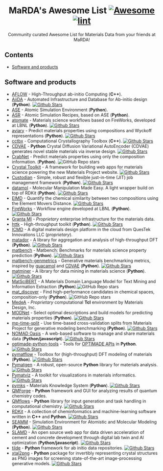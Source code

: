 <div align="center">

<!-- title -->

<!--lint ignore no-dead-urls-->

# MaRDA's Awesome List [![Awesome](https://awesome.re/badge.svg)](https://awesome.re) [![lint](https://github.com/marda-alliance/awesome_list/actions/workflows/lint.yaml/badge.svg)](https://github.com/marda-alliance/awesome-list/actions/workflows/lint.yaml)

<!-- subtitle -->

<!-- description -->

Community curated Awesome List for Materials Data from your friends at MaRDA!

</div>

<!-- TOC -->


## Contents

- [Software and products](#software-and-products)

## Software and products

- [AFLOW](http://materials.duke.edu/AFLOW) - High-Throughput ab-initio Computing (**C++**).
- [AiiDA](http://aiida.net) - Automated Infrastructure and Database for Ab-initio design (**Python**). [![Github Stars](https://img.shields.io/github/stars/aiidateam/aiida-core?style=social)](https://github.com/aiidateam/aiida-core)
- [ASE](https://wiki.fysik.dtu.dk/ase) - Atomic Simulation Environment (**Python**).
- [ASR](https://gitlab.com/dtorel/asr) - Atomic Simulation Recipes, based on ASE (**Python**).
- [atomate](https://hackingmaterials.github.io/atomate) - Materials science workflows based on FireWorks, developed at LBNL (**Python**). [![Github Stars](https://img.shields.io/github/stars/hackingmaterials/atomate?style=social)](https://github.com/hackingmaterials/atomate)
- [aviary](https://github.com/CompRhys/aviary) - Predict materials properties using compositions and Wyckoff representations (**Python**). [![Github Stars](https://img.shields.io/github/stars/CompRhys/aviary?style=social)](https://github.com/CompRhys/aviary)
- [cctbx](https://cctbx.github.io) - Computational Crystallography Toolbox (**C++**). [![Github Stars](https://img.shields.io/github/stars/cctbx/cctbx_project?style=social)](https://github.com/cctbx/cctbx_project)
- [CDVAE](https://github.com/txie-93/cdvae) - **Python** Crystal Diffusion Variational AutoEncoder (CDVAE) generates novel stable materials via inverse design. [![Github Stars](https://img.shields.io/github/stars/txie-93/cdvae?style=social)](https://github.com/txie-93/cdvae)
- [CrabNet](https://github.com/anthony-wang/CrabNet) - Predict materials properties using only the composition information. (**Python**). ![GitHub Repo stars](https://img.shields.io/github/stars/anthony-wang/CrabNet?style=social)
- [Crystal Toolkit](https://docs.crystaltoolkit.org) - A framework for building web apps for materials science powering the new Materials Project website. [![Github Stars](https://img.shields.io/github/stars/materialsproject/crystaltoolkit?style=social)](https://github.com/materialsproject/crystaltoolkit)
- [Custodian](https://github.com/materialsproject/custodian) - Simple, robust and flexible just-in-time (JIT) job management framework (**Python**).  [![Github Stars](https://img.shields.io/github/stars/materialsproject/custodian?style=social)](https://github.com/materialsproject/custodian)
- [datamol](https://github.com/datamol-org/datamol) - Molecular Manipulation Made Easy. A light wrapper build on top of RDKit (**Python**). [![Github Stars](https://img.shields.io/github/stars/datamol-org/datamol?style=social)](https://github.com/datamol-org/datamol)
- [ElMD](https://github.com/lrcfmd/ElMD) - Quantify the chemical similarity between two compositions using the Element Movers Distance. [![Github Stars](https://img.shields.io/github/stars/lrcfmd/ElMD?style=social)](https://github.com/lrcfmd/ElMD/)
- [FireWorks](https://materialsproject.github.io/fireworks) - Workflow engine developed at LBNL (**Python**). [![Github Stars](https://img.shields.io/github/stars/materialsproject/fireworks?style=social)](https://github.com/materialsproject/fireworks)
- [Granta MI](https://www.grantadesign.com/products/mi) - _Proprietary_ enterprise infrastructure for the materials data.
- [httk](https://httk.openmaterialsdb.se) - High-throughput toolkit (**Python**). [![Github Stars](https://img.shields.io/github/stars/rartino/httk?style=social)](https://github.com/rartino/httk)
- [ICMD](https://www.questek.com/software) - A digital materials design platform in the cloud from QuesTek Innovations LLC (_proprietary_).
- [matador](https://github.com/ml-evs/matador) - A library for aggregation and analysis of high-throughput DFT (**Python**). [![Github Stars](https://img.shields.io/github/stars/ml-evs/matador?style=social)](https://github.com/ml-evs/matador)
- [matbench](https://github.com/materialsproject/matbench) - Matbench: Benchmarks for materials science property prediction (**Python**). [![Github Stars](https://img.shields.io/github/stars/materialsproject/matbench?style=social)](https://github.com/materialsproject/matbench)
- [matbench-genmetrics](https://github.com/sparks-baird/matbench-genmetrics) - Generative materials benchmarking metrics, inspired by [guacamol](https://www.benevolent.com/guacamol) and [CDVAE](https://github.com/txie-93/cdvae) (**Python**). [![Github Stars](https://img.shields.io/github/stars/sparks-baird/matbench-genmetrics?style=social)](https://github.com/sparks-baird/matbench-genmetrics)
- [matminer](https://github.com/hackingmaterials/matminer) - A library for data mining in materials science (**Python**). [![Github Stars](https://img.shields.io/github/stars/hackingmaterials/matminer?style=social)](https://github.com/hackingmaterials/matminer)
- [MatSciBERT](https://huggingface.co/m3rg-iitd/matscibert) - A Materials Domain Language Model for Text Mining and Information Extraction (**Python**).![GitHub Repo stars](https://img.shields.io/github/stars/M3RG-IITD/MatSciBERT?style=social)
- [mat_discover](https://sparks-baird.github.io/mat_discover/) - Find high-performance candidates in chemical spaces, composition-only (**Python**). ![GitHub Repo stars](https://img.shields.io/github/stars/sparks-baird/mat_discover?style=social)
- [MedeA](https://www.materialsdesign.com/medea-software) - _Proprietary_ computational **Tcl** environment by Materials Design, Inc.
- [MODNet](https://github.com/ppdebreuck/modnet) - Select optimal descriptions and build models for predicting materials properties (**Python**). [![Github Stars](https://img.shields.io/github/stars/ppdebreuck/modnet?style=social)](https://github.com/ppdebreuck/modnet)
- [mp-time-split](https://github.com/sparks-baird/mp-time-split) - Use time-based cross-validation splits from Materials Project for generative modeling benchmarking (**Python**). [![Github Stars](https://img.shields.io/github/stars/sparks-baird/mp-time-split?style=social)](https://github.com/sparks-baird/mp-time-split)
- [NOMAD Oasis](https://nomad-lab.eu/nomad-lab/nomad-oasis.html) - A web-based software to manage and share materials data (**Python/javascript**). [![Github Stars](https://img.shields.io/github/stars/nomad-coe/nomad?style=social)](https://github.com/nomad-coe/nomad)
- [optimade-python-tools](https://github.com/Materials-Consortia/optimade-python-tools) - Tools for [OPTIMADE APIs](https://www.optimade.org) in **Python**. [![Github Stars](https://img.shields.io/github/stars/Materials-Consortia/optimade-python-tools?style=social)](https://github.com/Materials-Consortia/optimade-python-tools)
- [pymatflow](https://github.com/DeqiTang/pymatflow) - Toolbox for (high-throughput) DFT modeling of materials (**Python**). [![Github Stars](https://img.shields.io/github/stars/deqitang/pymatflow?style=social)](https://github.com/deqitang/pymatflow)
- [Pymatgen](https://pymatgen.org) - A robust, open-source **Python** library for materials analysis. [![Github Stars](https://img.shields.io/github/stars/materialsproject/pymatgen?style=social)](https://github.com/materialsproject/pymatgen)
- [Pymatviz](https://github.com/janosh/pymatviz) - A toolkit for visualizations in materials informatics. [![Github Stars](https://img.shields.io/github/stars/janosh/pymatviz?style=social)](https://github.com/janosh/pymatviz)
- [pymks](https://pymks.org) - Materials Knowledge System (**Python**). [![Github Stars](https://img.shields.io/github/stars/materialsinnovation/pymks?style=social)](https://github.com/materialsinnovation/pymks)
- [QMForge](https://sourceforge.net/projects/qmforge/) - **Python** framework and GUI for analyzing results of quantum chemistry codes.
- [QMflows](https://github.com/SCM-NV/qmflows) - **Python** library for input generation and task handling in computational chemistry. [![Github Stars](https://img.shields.io/github/stars/SCM-NV/qmflows?style=social)](https://github.com/SCM-NV/qmflows)
- [RDKit](https://github.com/rdkit/rdkit) - A collection of cheminformatics and machine-learning software written in **C++** and **Python**. [![Github Stars](https://img.shields.io/github/stars/rdkit/rdkit?style=social)](https://github.com/rdkit/rdkit)
- [SEAMM](https://molssi-seamm.github.io/) - Simulation Environment for Atomistic and Molecular Modeling (**Python**). [![Github Stars](https://img.shields.io/github/stars/molssi-seamm/seamm?style=social)](https://github.com/molssi-seamm/seamm)
- [SLAMD](https://github.com/BAMresearch/WEBSLAMD) - An open source web app for data driven acceleration of cement and concrete development through digital lab twin and AI optimization (**Python/javascript**). [![Github Stars](https://img.shields.io/github/stars/BAMresearch/WEBSLAMD?style=social)](https://github.com/BAMresearch/WEBSLAMD)
- [tilde](https://github.com/tilde-lab/tilde) - **Python** framework for ab initio data repositories. [![Github Stars](https://img.shields.io/github/stars/tilde-lab/tilde?style=social)](https://github.com/tilde-lab/tilde)
- [xtal2png](https://github.com/sparks-baird/xtal2png) - **Python** package for invertibly representing crystal structures as PNG images for screening state-of-the-art image-processing generative models. [![Github Stars](https://img.shields.io/github/stars/sparks-baird/xtal2png?style=social)](https://github.com/sparks-baird/xtal2png)


